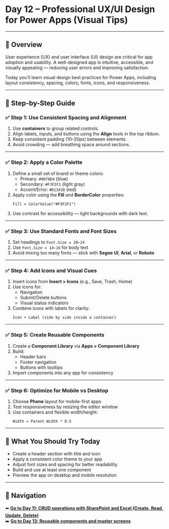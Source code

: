 
# Day 12 – Professional UX/UI Design for Power Apps (Visual Tips)

---

## 📝 Overview

User experience (UX) and user interface (UI) design are critical for app adoption and usability. A well-designed app is intuitive, accessible, and visually appealing — reducing user errors and improving satisfaction.

Today you'll learn visual design best practices for Power Apps, including layout consistency, spacing, colors, fonts, icons, and responsiveness.

---

## 🧭 Step-by-Step Guide

### ✅ Step 1: Use Consistent Spacing and Alignment

1. Use **containers** to group related controls.
2. Align labels, inputs, and buttons using the **Align** tools in the top ribbon.
3. Keep consistent padding (10–20px) between elements.
4. Avoid crowding — add breathing space around sections.

---

### ✅ Step 2: Apply a Color Palette

1. Define a small set of brand or theme colors:
   - Primary: `#0078D4` (blue)
   - Secondary: `#F3F2F1` (light gray)
   - Accent/Error: `#D13438` (red)
2. Apply color using the **Fill** and **BorderColor** properties:
   ```powerfx
   Fill = ColorValue("#F3F2F1")
   ```
3. Use contrast for accessibility — light backgrounds with dark text.

---

### ✅ Step 3: Use Standard Fonts and Font Sizes

1. Set headings to `Font.Size = 20–24`
2. Use `Font.Size = 14–16` for body text
3. Avoid mixing too many fonts — stick with **Segoe UI**, **Arial**, or **Roboto**

---

### ✅ Step 4: Add Icons and Visual Cues

1. Insert icons from **Insert > Icons** (e.g., Save, Trash, Home)
2. Use icons for:
   - Navigation
   - Submit/Delete buttons
   - Visual status indicators
3. Combine icons with labels for clarity:
   ```powerfx
   Icon + Label (side by side inside a container)
   ```

---

### ✅ Step 5: Create Reusable Components

1. Create a **Component Library** via **Apps > Component Library**
2. Build:
   - Header bars
   - Footer navigation
   - Buttons with tooltips
3. Import components into any app for consistency

---

### ✅ Step 6: Optimize for Mobile vs Desktop

1. Choose **Phone** layout for mobile-first apps
2. Test responsiveness by resizing the editor window
3. Use containers and flexible width/height:
   ```powerfx
   Width = Parent.Width * 0.5
   ```

---

## 🔎 What You Should Try Today

- Create a header section with title and icon
- Apply a consistent color theme to your app
- Adjust font sizes and spacing for better readability
- Build and use at least one component
- Preview the app on desktop and mobile resolution

---

## 🔁 Navigation

⬅️ [**Go to Day 11: CRUD operations with SharePoint and Excel (Create, Read, Update, Delete)**](/PowerPlatform/Power%20Platform%2030%20days/Day11.md)  
➡️ [**Go to Day 13: Reusable components and master screens**](/PowerPlatform/Power%20Platform%2030%20days/Day13.md)
